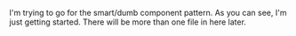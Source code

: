 I'm trying to go for the smart/dumb component pattern. As you can see, I'm just getting started. There will be more than one file in here later.